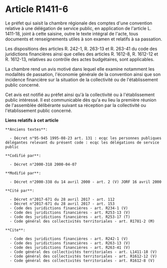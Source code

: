 # Article R1411-6

Le préfet qui saisit la chambre régionale des comptes d'une convention relative à une délégation de service public, en
application de l'article L. 1411-18, joint à cette saisine, outre le texte intégral de l'acte, tous documents et
renseignements utiles à son examen et relatifs à sa passation. 

Les dispositions des articles R. 242-1, R. 263-13 et R. 263-41 du code des juridictions financières ainsi que celles des
articles R. 1612-8, R. 1612-12 et R. 1612-13, relatives au contrôle des actes budgétaires, sont applicables. 

La chambre rend un avis motivé dans lequel elle examine notamment les modalités de passation, l'économie générale de la
convention ainsi que son incidence financière sur la situation de la collectivité ou de l'établissement public concerné. 

Cet avis est notifié au préfet ainsi qu'à la collectivité ou à l'établissement public intéressé. Il est communicable dès qu'a
eu lieu la première réunion de l'assemblée délibérante suivant sa réception par la collectivité ou l'établissement public
concerné.

**Liens relatifs à cet article**

	**Anciens textes**:

	  - Décret n°95-945 1995-08-23 art. 131 : ecqc les personnes publiques délégantes relevant du présent code : ecqc les délégations de service public

	**Codifié par**:

	  - Décret n°2000-318 2000-04-07

	**Modifié par**:

	  - Décret n°2000-338 du 14 avril 2000 - art. 2 (V) JORF 16 avril 2000

	**Cité par**:

	  - Décret n°2017-671 du 28 avril 2017 - art. 112
	  - Décret n°2017-671 du 28 avril 2017 - art. 153
	  - Code des juridictions financières - art. R234-1 (V)
	  - Code des juridictions financières - art. R253-13 (V)
	  - Code des juridictions financières - art. R253-17 (T)
	  - Code général des collectivités territoriales - art. R1781-2 (M)

	**Cite**:

	  - Code des juridictions financières - art. R242-1 (V)
	  - Code des juridictions financières - art. R263-13 (V)
	  - Code des juridictions financières - art. R263-41 (V)
	  - Code général des collectivités territoriales - art. L1411-18 (V)
	  - Code général des collectivités territoriales - art. R1612-12 (V)
	  - Code général des collectivités territoriales - art. R1612-8 (V)
